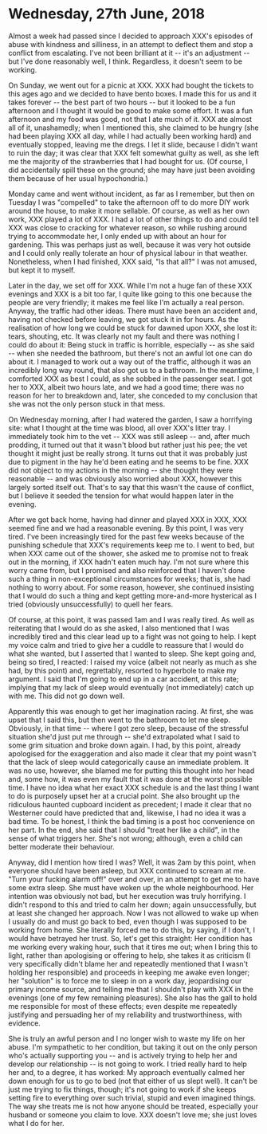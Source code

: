 # Wednesday, 27th June, 2018

Almost a week had passed since I decided to approach XXX's episodes of
abuse with kindness and silliness, in an attempt to deflect them and
stop a conflict from escalating. I've not been brilliant at it -- it's
an adjustment -- but I've done reasonably well, I think. Regardless, it
doesn't seem to be working.

On Sunday, we went out for a picnic at XXX. XXX had bought the tickets
to this ages ago and we decided to have bento boxes. I made this for us
and it takes forever -- the best part of two hours -- but it looked to
be a fun afternoon and I thought it would be good to make some effort.
It was a fun afternoon and my food was good, not that I ate much of it.
XXX ate almost all of it, unashamedly; when I mentioned this, she
claimed to be hungry (she had been playing XXX all day, while I had
actually been working hard) and eventually stopped, leaving me the
dregs. I let it slide, because I didn't want to ruin the day; it was
clear that XXX felt somewhat guilty as well, as she left me the majority
of the strawberries that I had bought for us. (Of course, I did
accidentally spill these on the ground; she may have just been avoiding
them because of her usual hypochondria.)

Monday came and went without incident, as far as I remember, but then on
Tuesday I was "compelled" to take the afternoon off to do more DIY work
around the house, to make it more sellable. Of course, as well as her
own work, XXX played a lot of XXX. I had a lot of other things to do and
could tell XXX was close to cracking for whatever reason, so while
rushing around trying to accommodate her, I only ended up with about an
hour for gardening. This was perhaps just as well, because it was very
hot outside and I could only really tolerate an hour of physical labour
in that weather. Nonetheless, when I had finished, XXX said, "Is that
all?" I was not amused, but kept it to myself.

Later in the day, we set off for XXX. While I'm not a huge fan of these
XXX evenings and XXX is a bit too far, I quite like going to this one
because the people are very friendly; it makes me feel like I'm actually
a real person. Anyway, the traffic had other ideas. There must have been
an accident and, having not checked before leaving, we got stuck it in
for hours. As the realisation of how long we could be stuck for dawned
upon XXX, she lost it: tears, shouting, etc. It was clearly not my fault
and there was nothing I could do about it: Being stuck in traffic is
horrible, especially -- as she said -- when she needed the bathroom, but
there's not an awful lot one can do about it. I managed to work out a
way out of the traffic, although it was an incredibly long way round,
that also got us to a bathroom. In the meantime, I comforted XXX as best
I could, as she sobbed in the passenger seat. I got her to XXX, albeit
two hours late, and we had a good time; there was no reason for her to
breakdown and, later, she conceded to my conclusion that she was not the
only person stuck in that mess.

On Wednesday morning, after I had watered the garden, I saw a horrifying
site: what I thought at the time was blood, all over XXX's litter tray.
I immediately took him to the vet -- XXX was still asleep -- and, after
much prodding, it turned out that it wasn't blood but rather just his
pee; the vet thought it might just be really strong. It turns out that
it was probably just due to pigment in the hay he'd been eating and he
seems to be fine. XXX did not object to my actions in the morning -- she
thought they were reasonable -- and was obviously also worried about
XXX, however this largely sorted itself out. That's to say that this
wasn't the cause of conflict, but I believe it seeded the tension for
what would happen later in the evening.

After we got back home, having had dinner and played XXX in XXX, XXX
seemed fine and we had a reasonable evening. By this point, I was very
tired. I've been increasingly tired for the past few weeks because of
the punishing schedule that XXX's requirements keep me to. I went to
bed, but when XXX came out of the shower, she asked me to promise not to
freak out in the morning, if XXX hadn't eaten much hay. I'm not sure
where this worry came from, but I promised and also reinforced that I
haven't done such a thing in non-exceptional circumstances for weeks;
that is, she had nothing to worry about. For some reason, however, she
continued insisting that I would do such a thing and kept getting
more-and-more hysterical as I tried (obviously unsuccessfully) to quell
her fears.

Of course, at this point, it was passed 1am and I was really tired. As
well as reiterating that I would do as she asked, I also mentioned that
I was incredibly tired and this clear lead up to a fight was not going
to help. I kept my voice calm and tried to give her a cuddle to reassure
that I would do what she wanted, but I asserted that I wanted to sleep.
She kept going and, being so tired, I reacted: I raised my voice (albeit
not nearly as much as she had, by this point) and, regrettably, resorted
to hyperbole to make my argument. I said that I'm going to end up in a
car accident, at this rate; implying that my lack of sleep would
eventually (not immediately) catch up with me. This did not go down
well.

Apparently this was enough to get her imagination racing. At first, she
was upset that I said this, but then went to the bathroom to let me
sleep. Obviously, in that time -- where I got zero sleep, because of the
stressful situation she'd just put me through -- she'd extrapolated what
I said to some grim situation and broke down again. I had, by this
point, already apologised for the exaggeration and also made it clear
that my point wasn't that the lack of sleep would categorically cause an
immediate problem. It was no use, however, she blamed me for putting
this thought into her head and, some how, it was even my fault that it
was done at the worst possible time. I have no idea what her exact XXX
schedule is and the last thing I want to do is purposely upset her at a
crucial point. She also brought up the ridiculous haunted cupboard
incident as precedent; I made it clear that no Westerner could have
predicted that and, likewise, I had no idea it was a bad time. To be
honest, I think the bad timing is a post hoc convenience on her part. In
the end, she said that I should "treat her like a child", in the sense
of what triggers her. She's not wrong; although, even a child can better
moderate their behaviour.

Anyway, did I mention how tired I was? Well, it was 2am by this point,
when everyone should have been asleep, but XXX continued to scream at
me. "Turn your fucking alarm off!" over and over, in an attempt to get
me to have some extra sleep. She must have woken up the whole
neighbourhood. Her intention was obviously not bad, but her execution
was truly horrifying. I didn't respond to this and tried to calm her
down; again unsuccessfully, but at least she changed her approach. Now I
was not allowed to wake up when I usually do and must go back to bed,
even though I was supposed to be working from home. She literally forced
me to do this, by saying, if I don't, I would have betrayed her trust.
So, let's get this straight: Her condition has me working every waking
hour, such that it tires me out; when I bring this to light, rather than
apologising or offering to help, she takes it as criticism (I very
specifically didn't blame her and repeatedly mentioned that I wasn't
holding her responsible) and proceeds in keeping me awake even longer;
her "solution" is to force me to sleep in on a work day, jeopardising
our primary income source, and telling me that I shouldn't play with XXX
in the evenings (one of my few remaining pleasures). She also has the
gall to hold me responsible for most of these effects; even despite me
repeatedly justifying and persuading her of my reliability and
trustworthiness, with evidence.

She is truly an awful person and I no longer wish to waste my life on
her abuse. I'm sympathetic to her condition, but taking it out on the
only person who's actually supporting you -- and is actively trying to
help her and develop our relationship -- is not going to work. I tried
really hard to help her and, to a degree, it has worked: My approach
eventually calmed her down enough for us to go to bed (not that either
of us slept well). It can't be just me trying to fix things, though;
it's not going to work if she keeps setting fire to everything over such
trivial, stupid and even imagined things. The way she treats me is not
how anyone should be treated, especially your husband or someone you
claim to love. XXX doesn't love me; she just loves what I do for her.
